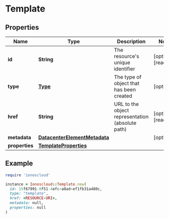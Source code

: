 # Template

## Properties

| Name | Type | Description | Notes |
| ---- | ---- | ----------- | ----- |
| **id** | **String** | The resource&#39;s unique identifier | [optional][readonly] |
| **type** | [**Type**](Type.md) | The type of object that has been created | [optional] |
| **href** | **String** | URL to the object representation (absolute path) | [optional][readonly] |
| **metadata** | [**DatacenterElementMetadata**](DatacenterElementMetadata.md) |  | [optional] |
| **properties** | [**TemplateProperties**](TemplateProperties.md) |  |  |

## Example

```ruby
require 'ionoscloud'

instance = Ionoscloud::Template.new(
  id: 15f67991-0f51-4efc-a8ad-ef1fb31a480c,
  type: "template",
  href: <RESOURCE-URI>,
  metadata: null,
  properties: null
)
```

